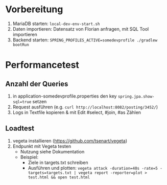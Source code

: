# Vorbereitung
1. MariaDB starten: `local-dev-env-start.sh`
1. Daten importieren: Datensatz von Florian anfragen, mit SQL Tool importieren
1. Backend starten: `SPRING_PROFILES_ACTIVE=somedevprofile ./gradlew bootRun`

# Performancetest
## Anzahl der Queries
1. in application-somedevprofile.properties den key `spring.jpa.show-sql=true` setzen
2. Request ausführen (e.g. `curl http://localhost:8082/posting/3452/`)
3. Logs in Textfile kopieren & mit Edit #select, #join, #as Zählen

## Loadtest
1. vegeta installieren (https://github.com/tsenart/vegeta)
2. Endpunkt mit Vegeta testen
    - Nutzung siehe Dokumentation
    - Beispiel: 
        - Ziele in targets.txt schreiben
        - Ausführen und plotten: `vegeta attack -duration=40s -rate=5 -targets=targets.txt | vegeta report -reporter=plot > test.html && open test.html`
